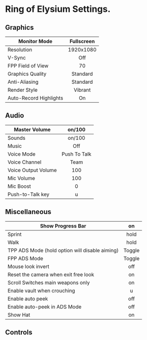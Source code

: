 # Ring of Elysium Settings.
## Graphics

| Monitor Mode           | Fullscreen |
|------------------------|:----------:|
| Resolution             |  1920x1080 |
| V-Sync                 |     Off    |
| FPP Field of View      |     70     |
| Graphics Quality       | Standard   |
| Anti-Aliasing          | Standard   |
| Render Style           | Vibrant    |
| Auto-Record Highlights | On         |

## Audio

| Master Volume       |    on/100    |
|---------------------|:------------:|
| Sounds              |    on/100    |
| Music               |      Off     |
| Voice Mode          | Push To Talk |
| Voice Channel       | Team         |
| Voice Output Volume | 100          |
| Mic Volume          | 100          |
| Mic Boost           | 0            |
| Push-to-Talk key    | u            |

## Miscellaneous

| Show Progress Bar                              |   on   |
|------------------------------------------------|:------:|
| Sprint                                         |  hold  |
| Walk                                           |  hold  |
| TPP ADS Mode (hold option will disable aiming) | Toggle |
| FPP ADS Mode                                   | Toggle |
| Mouse look invert                              | off    |
| Reset the camera when exit free look           | on     |
| Scroll Switches main weapons only              | on     |
| Enable vault when crouching                    | u      |
| Enable auto peek                               | off    |
| Enable auto-peek in ADS Mode                   | off    |
| Show Hat                                       | on     |

## Controls
